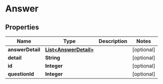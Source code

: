 

# Answer


## Properties

| Name | Type | Description | Notes |
|------------ | ------------- | ------------- | -------------|
|**answerDetail** | [**List&lt;AnswerDetail&gt;**](AnswerDetail.md) |  |  [optional] |
|**detail** | **String** |  |  [optional] |
|**id** | **Integer** |  |  [optional] |
|**questionId** | **Integer** |  |  [optional] |



